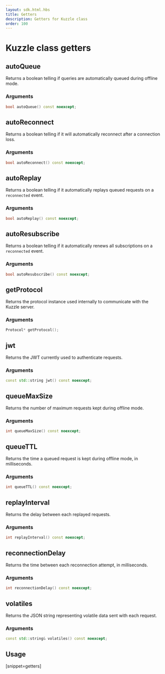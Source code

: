 ```yaml
---
layout: sdk.html.hbs
title: Getters
description: Getters for Kuzzle class
order: 100
---
```


# Kuzzle class getters

## autoQueue

Returns a boolean telling if queries are automatically queued during offline mode.

### Arguments

```cpp
bool autoQueue() const noexcept;
```

## autoReconnect

Returns a boolean telling if it will automatically reconnect after a connection loss.

### Arguments

```cpp
bool autoReconnect() const noexcept;
```

## autoReplay

Returns a boolean telling if it automatically replays queued requests on a `reconnected` event.

### Arguments

```cpp
bool autoReplay() const noexcept;
```

## autoResubscribe

Returns a boolean telling if it automatically renews all subscriptions on a `reconnected` event.

### Arguments

```cpp
bool autoResubscribe() const noexcept;
```

## getProtocol

Returns the protocol instance used internally to communicate with the Kuzzle server.

### Arguments

```cpp
Protocol* getProtocol();
```

## jwt

Returns the JWT currently used to authenticate requests.

### Arguments

```cpp
const std::string jwt() const noexcept;
```

## queueMaxSize

Returns the number of maximum requests kept during offline mode.

### Arguments

```cpp
int queueMaxSize() const noexcept;
```

## queueTTL

Returns the time a queued request is kept during offline mode, in milliseconds.

### Arguments

```cpp
int queueTTL() const noexcept;
```

## replayInterval

Returns the delay between each replayed requests.

### Arguments

```cpp
int replayInterval() const noexcept;
```

## reconnectionDelay

Returns the time between each reconnection attempt, in milliseconds.

### Arguments

```cpp
int reconnectionDelay() const noexcept;
```

## volatiles

Returns the JSON string representing volatile data sent with each request.

### Arguments

```cpp
const std::string& volatiles() const noexcept;
```

## Usage

[snippet=getters]

